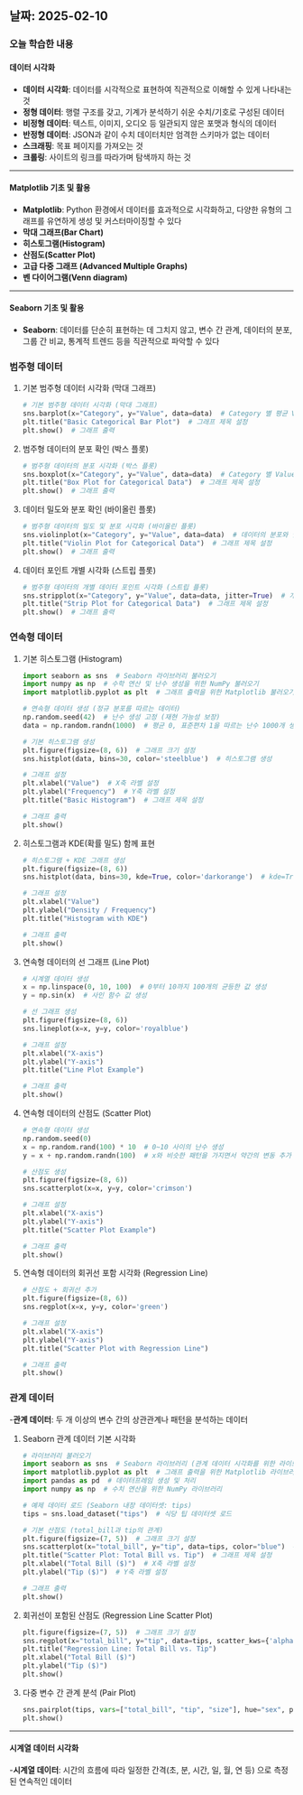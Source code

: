 ## 날짜: 2025-02-10


### 오늘 학습한 내용
#### 데이터 시각화
- **데이터 시각화**: 데이터를 시각적으로 표현하여 직관적으로 이해할 수 있게 나타내는 것
- **정형 데이터**: 행렬 구조를 갖고, 기계가 분석하기 쉬운 수치/기호로 구성된 데이터
- **비정형 데이터**: 텍스트, 이미지, 오디오 등 일관되지 않은 포맷과 형식의 데이터
- **반정형 데이터**: JSON과 같이 수치 데이터치만 엄격한 스키마가 없는 데이터
- **스크래핑**: 목표 페이지를 가져오는 것
- **크롤링**: 사이트의 링크를 따라가며 탐색까지 하는 것
---
#### Matplotlib 기초 및 활용
- **Matplotlib**: Python 환경에서 데이터를 효과적으로 시각화하고, 다양한 유형의 그래프를 유연하게 생성 및 커스터마이징할 수 있다
- **막대 그래프(Bar Chart)**
- **히스토그램(Histogram)**
- **산점도(Scatter Plot)**
- **고급 다중 그래프 (Advanced Multiple Graphs)**
- **벤 다이어그램(Venn diagram)**
---
#### Seaborn 기초 및 활용
- **Seaborn**: 데이터를 단순히 표현하는 데 그치지 않고, 변수 간 관계, 데이터의 분포, 그룹 간 비교, 통계적 트렌드 등을 직관적으로 파악할 수 있다
### 범주형 데이터
1. 기본 범주형 데이터 시각화 (막대 그래프)
    ```python
    # 기본 범주형 데이터 시각화 (막대 그래프)
    sns.barplot(x="Category", y="Value", data=data)  # Category 별 평균 Value를 나타내는 막대 그래프 생성
    plt.title("Basic Categorical Bar Plot")  # 그래프 제목 설정
    plt.show()  # 그래프 출력
    ```
2. 범주형 데이터의 분포 확인 (박스 플롯)
    ```python
    # 범주형 데이터의 분포 시각화 (박스 플롯)
    sns.boxplot(x="Category", y="Value", data=data)  # Category 별 Value 분포를 나타내는 박스 플롯 생성
    plt.title("Box Plot for Categorical Data")  # 그래프 제목 설정
    plt.show()  # 그래프 출력
    ```
3. 데이터 밀도와 분포 확인 (바이올린 플롯)
    ```python
    # 범주형 데이터의 밀도 및 분포 시각화 (바이올린 플롯)
    sns.violinplot(x="Category", y="Value", data=data)  # 데이터의 분포와 밀도를 동시에 표현하는 바이올린 플롯 생성
    plt.title("Violin Plot for Categorical Data")  # 그래프 제목 설정
    plt.show()  # 그래프 출력
    ```
4. 데이터 포인트 개별 시각화 (스트립 플롯)
    ```python
    # 범주형 데이터의 개별 데이터 포인트 시각화 (스트립 플롯)
    sns.stripplot(x="Category", y="Value", data=data, jitter=True)  # 개별 데이터 포인트를 시각화하는 스트립 플롯 생성
    plt.title("Strip Plot for Categorical Data")  # 그래프 제목 설정
    plt.show()  # 그래프 출력
    ```
### 연속형 데이터
1. 기본 히스토그램 (Histogram)
    ```python
    import seaborn as sns  # Seaborn 라이브러리 불러오기
    import numpy as np  # 수학 연산 및 난수 생성을 위한 NumPy 불러오기
    import matplotlib.pyplot as plt  # 그래프 출력을 위한 Matplotlib 불러오기

    # 연속형 데이터 생성 (정규 분포를 따르는 데이터)
    np.random.seed(42)  # 난수 생성 고정 (재현 가능성 보장)
    data = np.random.randn(1000)  # 평균 0, 표준편차 1을 따르는 난수 1000개 생성

    # 기본 히스토그램 생성
    plt.figure(figsize=(8, 6))  # 그래프 크기 설정
    sns.histplot(data, bins=30, color='steelblue')  # 히스토그램 생성

    # 그래프 설정
    plt.xlabel("Value")  # X축 라벨 설정
    plt.ylabel("Frequency")  # Y축 라벨 설정
    plt.title("Basic Histogram")  # 그래프 제목 설정

    # 그래프 출력
    plt.show()
    ```
2. 히스토그램과 KDE(확률 밀도) 함께 표현
    ```python
    # 히스토그램 + KDE 그래프 생성
    plt.figure(figsize=(8, 6))
    sns.histplot(data, bins=30, kde=True, color='darkorange')  # kde=True 옵션 추가

    # 그래프 설정
    plt.xlabel("Value")
    plt.ylabel("Density / Frequency")
    plt.title("Histogram with KDE")

    # 그래프 출력
    plt.show()
    ```
3. 연속형 데이터의 선 그래프 (Line Plot)
    ```python
    # 시계열 데이터 생성
    x = np.linspace(0, 10, 100)  # 0부터 10까지 100개의 균등한 값 생성
    y = np.sin(x)  # 사인 함수 값 생성

    # 선 그래프 생성
    plt.figure(figsize=(8, 6))
    sns.lineplot(x=x, y=y, color='royalblue')

    # 그래프 설정
    plt.xlabel("X-axis")
    plt.ylabel("Y-axis")
    plt.title("Line Plot Example")

    # 그래프 출력
    plt.show()
    ```
4. 연속형 데이터의 산점도 (Scatter Plot)
    ```python
    # 연속형 데이터 생성
    np.random.seed(0)
    x = np.random.rand(100) * 10  # 0~10 사이의 난수 생성
    y = x + np.random.randn(100)  # x와 비슷한 패턴을 가지면서 약간의 변동 추가

    # 산점도 생성
    plt.figure(figsize=(8, 6))
    sns.scatterplot(x=x, y=y, color='crimson')

    # 그래프 설정
    plt.xlabel("X-axis")
    plt.ylabel("Y-axis")
    plt.title("Scatter Plot Example")

    # 그래프 출력
    plt.show()
    ```
5. 연속형 데이터의 회귀선 포함 시각화 (Regression Line)
    ```python
    # 산점도 + 회귀선 추가
    plt.figure(figsize=(8, 6))
    sns.regplot(x=x, y=y, color='green')

    # 그래프 설정
    plt.xlabel("X-axis")
    plt.ylabel("Y-axis")
    plt.title("Scatter Plot with Regression Line")

    # 그래프 출력
    plt.show()
    ```
### 관계 데이터
-**관계 데이터**: 두 개 이상의 변수 간의 상관관계나 패턴을 분석하는 데이터

1. Seaborn 관계 데이터 기본 시각화
    ```python
    # 라이브러리 불러오기
    import seaborn as sns  # Seaborn 라이브러리 (관계 데이터 시각화를 위한 라이브러리)
    import matplotlib.pyplot as plt  # 그래프 출력을 위한 Matplotlib 라이브러리
    import pandas as pd  # 데이터프레임 생성 및 처리
    import numpy as np  # 수치 연산을 위한 NumPy 라이브러리

    # 예제 데이터 로드 (Seaborn 내장 데이터셋: tips)
    tips = sns.load_dataset("tips")  # 식당 팁 데이터셋 로드

    # 기본 산점도 (total_bill과 tip의 관계)
    plt.figure(figsize=(7, 5))  # 그래프 크기 설정
    sns.scatterplot(x="total_bill", y="tip", data=tips, color="blue")  # X축은 총 금액, Y축은 팁
    plt.title("Scatter Plot: Total Bill vs. Tip")  # 그래프 제목 설정
    plt.xlabel("Total Bill ($)")  # X축 라벨 설정
    plt.ylabel("Tip ($)")  # Y축 라벨 설정

    # 그래프 출력
    plt.show()
    ```
2. 회귀선이 포함된 산점도 (Regression Line Scatter Plot)
    ```python
    plt.figure(figsize=(7, 5))  # 그래프 크기 설정
    sns.regplot(x="total_bill", y="tip", data=tips, scatter_kws={'alpha':0.5}, line_kws={'color':'red'})
    plt.title("Regression Line: Total Bill vs. Tip")
    plt.xlabel("Total Bill ($)")
    plt.ylabel("Tip ($)")
    plt.show()
    ```
3. 다중 변수 간 관계 분석 (Pair Plot)
    ```python
    sns.pairplot(tips, vars=["total_bill", "tip", "size"], hue="sex", palette="coolwarm")
    plt.show()
    ```
---
#### 시계열 데이터 시각화
-**시계열 데이터**: 시간의 흐름에 따라 일정한 간격(초, 분, 시간, 일, 월, 연 등) 으로 측정된 연속적인 데이터
